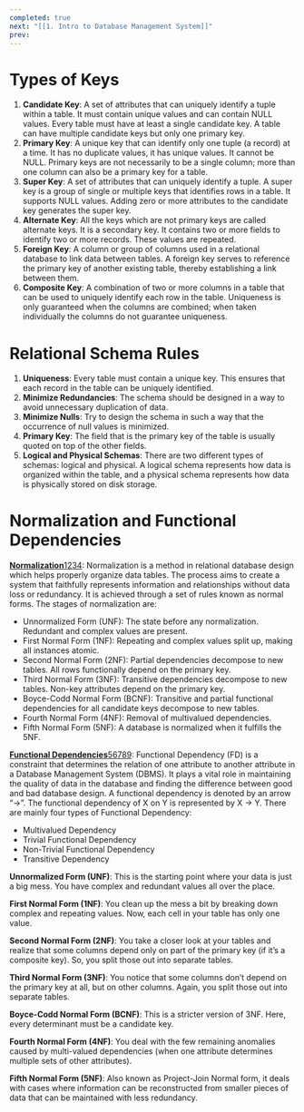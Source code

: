 ```yaml
---
completed: true
next: "[[1. Intro to Database Management System]]"
prev:
---
```

# Types of Keys
1. **Candidate Key**: A set of attributes that can uniquely identify a tuple within a table. It must contain unique values and can contain NULL values. Every table must have at least a single candidate key. A table can have multiple candidate keys but only one primary key.
2. **Primary Key**: A unique key that can identify only one tuple (a record) at a time. It has no duplicate values, it has unique values. It cannot be NULL. Primary keys are not necessarily to be a single column; more than one column can also be a primary key for a table.
3. **Super Key**: A set of attributes that can uniquely identify a tuple. A super key is a group of single or multiple keys that identifies rows in a table. It supports NULL values. Adding zero or more attributes to the candidate key generates the super key.
4. **Alternate Key**: All the keys which are not primary keys are called alternate keys. It is a secondary key. It contains two or more fields to identify two or more records. These values are repeated.
5. **Foreign Key**: A column or group of columns used in a relational database to link data between tables. A foreign key serves to reference the primary key of another existing table, thereby establishing a link between them.
6. **Composite Key**: A combination of two or more columns in a table that can be used to uniquely identify each row in the table. Uniqueness is only guaranteed when the columns are combined; when taken individually the columns do not guarantee uniqueness.
# Relational Schema Rules
1. **Uniqueness**: Every table must contain a unique key. This ensures that each record in the table can be uniquely identified.
2. **Minimize Redundancies**: The schema should be designed in a way to avoid unnecessary duplication of data.
3. **Minimize Nulls**: Try to design the schema in such a way that the occurrence of null values is minimized.
4. **Primary Key**: The field that is the primary key of the table is usually quoted on top of the other fields.
5. **Logical and Physical Schemas**: There are two different types of schemas: logical and physical. A logical schema represents how data is organized within the table, and a physical schema represents how data is physically stored on disk storage.
# Normalization and Functional Dependencies
[**Normalization**](https://phoenixnap.com/kb/database-normalization)[1](https://phoenixnap.com/kb/database-normalization)[2](https://en.wikipedia.org/wiki/Database_normalization)[3](https://learn.microsoft.com/en-us/office/troubleshoot/access/database-normalization-description)[4](https://database.guide/what-is-normalization/): Normalization is a method in relational database design which helps properly organize data tables. The process aims to create a system that faithfully represents information and relationships without data loss or redundancy. It is achieved through a set of rules known as normal forms. The stages of normalization are:

- Unnormalized Form (UNF): The state before any normalization. Redundant and complex values are present.
- First Normal Form (1NF): Repeating and complex values split up, making all instances atomic.
- Second Normal Form (2NF): Partial dependencies decompose to new tables. All rows functionally depend on the primary key.
- Third Normal Form (3NF): Transitive dependencies decompose to new tables. Non-key attributes depend on the primary key.
- Boyce-Codd Normal Form (BCNF): Transitive and partial functional dependencies for all candidate keys decompose to new tables.
- Fourth Normal Form (4NF): Removal of multivalued dependencies.
- Fifth Normal Form (5NF): A database is normalized when it fulfills the 5NF.

[**Functional Dependencies**](https://phoenixnap.com/kb/database-normalization)[5](https://www.guru99.com/dbms-functional-dependency.html)[6](https://www.geeksforgeeks.org/types-of-functional-dependencies-in-dbms/)[7](https://en.wikipedia.org/wiki/Functional_dependency)[8](https://www.indeed.com/career-advice/career-development/functional-dependency)[9](https://monday.com/blog/project-management/functional-dependencies-2/): Functional Dependency (FD) is a constraint that determines the relation of one attribute to another attribute in a Database Management System (DBMS). It plays a vital role in maintaining the quality of data in the database and finding the difference between good and bad database design. A functional dependency is denoted by an arrow “→”. The functional dependency of X on Y is represented by X → Y. There are mainly four types of Functional Dependency:

- Multivalued Dependency
- Trivial Functional Dependency
- Non-Trivial Functional Dependency
- Transitive Dependency

**Unnormalized Form (UNF)**: This is the starting point where your data is just a big mess. You have complex and redundant values all over the place.

**First Normal Form (1NF)**: You clean up the mess a bit by breaking down complex and repeating values. Now, each cell in your table has only one value.

**Second Normal Form (2NF)**: You take a closer look at your tables and realize that some columns depend only on part of the primary key (if it’s a composite key). So, you split those out into separate tables.

**Third Normal Form (3NF)**: You notice that some columns don’t depend on the primary key at all, but on other columns. Again, you split those out into separate tables.

**Boyce-Codd Normal Form (BCNF)**: This is a stricter version of 3NF. Here, every determinant must be a candidate key.

**Fourth Normal Form (4NF)**: You deal with the few remaining anomalies caused by multi-valued dependencies (when one attribute determines multiple sets of other attributes).

**Fifth Normal Form (5NF)**: Also known as Project-Join Normal form, it deals with cases where information can be reconstructed from smaller pieces of data that can be maintained with less redundancy.